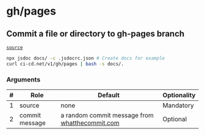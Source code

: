 # gh/pages

## Commit a file or directory to gh-pages branch
[`source`](https://github.com/omrilotan/ci-cd.net/blob/main/src/v1/gh/pages)

```sh
npx jsdoc docs/ -c .jsdocrc.json # Create docs for example
curl ci-cd.net/v1/gh/pages | bash -s docs/.
```

### Arguments

| # | Role | Default | Optionality
| --- | --- | --- | ---
| 1 | source | none | Mandatory
| 2 | commit message | a random commit message from [whatthecommit.com](https://whatthecommit.com/) | Optional
